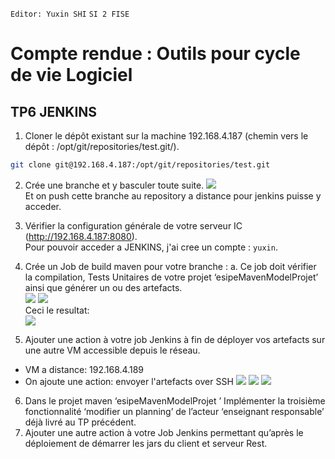`Editor: Yuxin SHI`
`SI 2 FISE`
# Compte rendue : Outils pour cycle de vie Logiciel
## TP6 JENKINS
1. Cloner le dépôt existant sur la machine 192.168.4.187 (chemin vers le dépôt : /opt/git/repositories/test.git/).
```bash
git clone git@192.168.4.187:/opt/git/repositories/test.git
```
2. Crée une branche et y basculer toute suite.
![](/home/tearsyu/Pictures/tp6outilcheckout.png)  
Et on push cette branche au repository a distance pour jenkins puisse y acceder.

3. Vérifier la configuration générale de votre serveur IC
(http://192.168.4.187:8080).   
Pour pouvoir acceder a JENKINS, j'ai cree un compte : `yuxin`.

4. Crée un Job de build maven pour votre branche :
a. Ce job doit vérifier la compilation, Tests Unitaires de votre
projet ‘esipeMavenModelProjet’ ainsi que générer un ou
des artefacts.    
![](/home/tearsyu/Pictures/tp6outilgitconfig.png)
![](/home/tearsyu/Pictures/tp6outilbuild.png)   
Ceci le resultat:   
![](/home/tearsyu/Pictures/tp6outilunstable.png)

5. Ajouter une action à votre job Jenkins à fin de déployer vos
artefacts sur une autre VM accessible depuis le réseau.
- VM a distance: 192.168.4.189
- On ajoute une action: envoyer l'artefacts over SSH
![](/home/tearsyu/Pictures/tp6outilsshconfig.png)
![](/home/tearsyu/Pictures/tp6outilsshsend.png)
![](/home/tearsyu/Pictures/tp6outilsshres.png)
6. Dans le projet maven ‘esipeMavenModelProjet ’ Implémenter la
troisième fonctionnalité ‘modifier un planning’ de l’acteur ‘enseignant responsable’ déjà livré au TP précédent.
7. Ajouter une autre action à votre Job Jenkins permettant
qu’après le déploiement de démarrer les jars du client et
serveur Rest.
